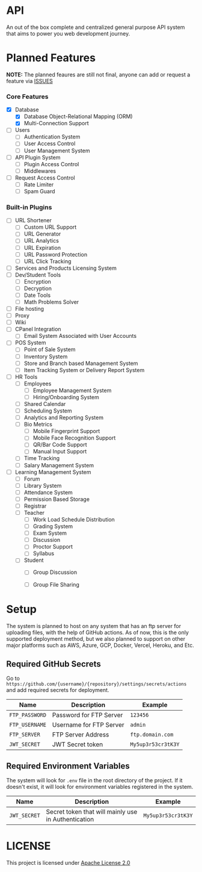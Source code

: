 # API
An out of the box complete and centralized general purpose API system that aims to power you web development journey.

# Planned Features
**NOTE:** The planned feaures are still not final, anyone can add or request a feature via [ISSUES](https://github.com/eru123/api/issues)
### Core Features
 - [x] Database
   - [x] Database Object-Relational Mapping (ORM)
   - [x] Multi-Connection Support
 - [ ] Users
   - [ ] Authentication System
   - [ ] User Access Control
   - [ ] User Management System
 - [ ] API Plugin System
   - [ ] Plugin Access Control
   - [ ] Middlewares
 - [ ] Request Access Control
   - [ ] Rate Limiter
   - [ ] Spam Guard
   
### Built-in Plugins
 - [ ] URL Shortener
   - [ ] Custom URL Support
   - [ ] URL Generator
   - [ ] URL Analytics
   - [ ] URL Expiration
   - [ ] URL Password Protection
   - [ ] URL Click Tracking
 - [ ] Services and Products Licensing System
 - [ ] Dev/Student Tools
   - [ ] Encryption
   - [ ] Decryption
   - [ ] Date Tools
   - [ ] Math Problems Solver
 - [ ] File hosting
 - [ ] Proxy
 - [ ] Wiki
 - [ ] CPanel Integration
   - [ ] Email System Associated with User Accounts
 - [ ] POS System
   - [ ] Point of Sale System
   - [ ] Inventory System
   - [ ] Store and Branch based Management System
   - [ ] Item Tracking System or Delivery Report System
 - [ ] HR Tools
   - [ ] Employees
     - [ ] Employee Management System
     - [ ] Hiring/Onboarding System
   - [ ] Shared Calendar
   - [ ] Scheduling System
   - [ ] Analytics and Reporting System
   - [ ] Bio Metrics
     - [ ] Mobile Fingerprint Support
     - [ ] Mobile Face Recognition Support
     - [ ] QR/Bar Code Support
     - [ ] Manual Input Support
   - [ ] Time Tracking
   - [ ] Salary Management System
 - [ ] Learning Management System
   - [ ] Forum
   - [ ] Library System
   - [ ] Attendance System
   - [ ] Permission Based Storage
   - [ ] Registrar
   - [ ] Teacher
     - [ ] Work Load Schedule Distribution
     - [ ] Grading System
     - [ ] Exam System
     - [ ] Discussion
     - [ ] Proctor Support
     - [ ] Syllabus
   - [ ] Student
     - [ ] Group Discussion
     - [ ] Group File Sharing

    
 
# Setup
The system is planned to host on any system that has an ftp server for uploading files, with the help of GitHub actions. As of now, this is the only supported deployment method, but we also planned to support on other major platforms such as AWS, Azure, GCP, Docker, Vercel, Heroku, and Etc.

## Required GitHub Secrets

Go to `https://github.com/{username}/{repository}/settings/secrets/actions` and add required secrets for deployment.

| Name | Description | Example |
| --- | --- | --- |
| `FTP_PASSWORD` | Password for FTP Server | `123456` |
| `FTP_USERNAME` | Username for FTP Server | `admin` |
| `FTP_SERVER` | FTP Server Address | `ftp.domain.com` |
| `JWT_SECRET` | JWT Secret token | `My5up3r53cr3tK3Y` |

## Required Environment Variables

The system will look for `.env` file in the root directory of the project. If it doesn't exist, it will look for environment variables registered in the system.

| Name | Description | Example |
| --- | --- | --- |
| `JWT_SECRET` | Secret token that will mainly use in Authentication | `My5up3r53cr3tK3Y` |

# LICENSE
This project is licensed under [Apache License 2.0](LICENSE)
